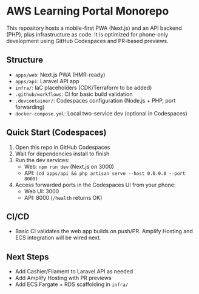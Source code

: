 # AWS Learning Portal Monorepo

This repository hosts a mobile-first PWA (Next.js) and an API backend (PHP), plus infrastructure as code. It is optimized for phone-only development using GitHub Codespaces and PR-based previews.

## Structure

- `apps/web`: Next.js PWA (HMR-ready)
- `apps/api`: Laravel API app
- `infra/`: IaC placeholders (CDK/Terraform to be added)
- `.github/workflows`: CI for basic build validation
- `.devcontainer/`: Codespaces configuration (Node.js + PHP, port forwarding)
- `docker-compose.yml`: Local two-service dev (optional in Codespaces)

## Quick Start (Codespaces)

1. Open this repo in GitHub Codespaces
2. Wait for dependencies install to finish
3. Run the dev services:
   - Web: `npm run dev` (Next.js on 3000)
   - API: `(cd apps/api && php artisan serve --host 0.0.0.0 --port 8000)`
4. Access forwarded ports in the Codespaces UI from your phone:
   - Web UI: 3000
   - API: 8000 (`/health` returns OK)

## CI/CD

- Basic CI validates the web app builds on push/PR. Amplify Hosting and ECS integration will be wired next.

## Next Steps

- Add Cashier/Filament to Laravel API as needed
- Add Amplify Hosting with PR previews
- Add ECS Fargate + RDS scaffolding in `infra/`